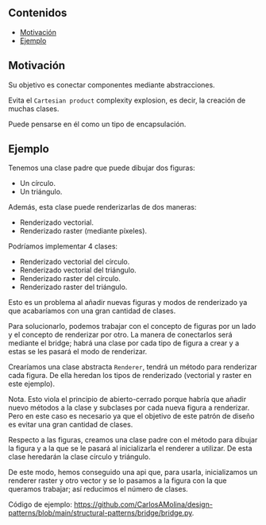 ## Contenidos

- [Motivación](#motivación)
- [Ejemplo](#ejemplo)

## Motivación

Su objetivo es conectar componentes mediante abstracciones.

Evita el `Cartesian product` complexity explosion, es decir, la creación de muchas clases.

Puede pensarse en él como un tipo de encapsulación.

## Ejemplo

Tenemos una clase padre que puede dibujar dos figuras:

- Un círculo.
- Un triángulo.

Además, esta clase puede renderizarlas de dos maneras:

- Renderizado vectorial.
- Renderizado raster (mediante píxeles).

Podríamos implementar 4 clases:

- Renderizado vectorial del círculo.
- Renderizado vectorial del triángulo.
- Renderizado raster del círculo.
- Renderizado raster del triángulo.

Esto es un problema al añadir nuevas figuras y modos de renderizado ya que acabaríamos con una gran cantidad de clases.

Para solucionarlo, podemos trabajar con el concepto de figuras por un lado y el concepto de renderizar por otro. La manera de conectarlos será mediante el bridge; habrá una clase por cada tipo de figura a crear y a estas se les pasará el modo de renderizar.

Crearíamos una clase abstracta `Renderer`, tendrá un método para renderizar cada figura. De ella heredan los tipos de renderizado (vectorial y raster en este ejemplo).

Nota. Esto viola el principio de abierto-cerrado porque habría que añadir nuevo métodos a la clase y subclases por cada nueva figura a renderizar. Pero en este caso es necesario ya que el objetivo de este patrón de diseño es evitar una gran cantidad de clases.

Respecto a las figuras, creamos una clase padre con el método para dibujar la figura y a la que se le pasará al inicializarla el renderer a utilizar. De esta clase heredarán la clase círculo y triángulo.

De este modo, hemos conseguido una api que, para usarla, inicializamos un renderer raster y otro vector y se lo pasamos a la figura con la que queramos trabajar; así reducimos el número de clases.

Código de ejemplo: <https://github.com/CarlosAMolina/design-patterns/blob/main/structural-patterns/bridge/bridge.py>.
